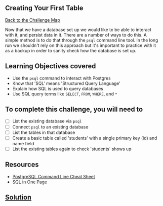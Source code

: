 ## Creating Your First Table

[Back to the Challenge Map](00_challenge_map.md)

Now that we have a database set up we would like to be able to interact with it, and persist data in it.  There are a number of ways to do this.  A simple method is to do that through the `psql` command line tool.  In the long run we shouldn't rely on this approach but it's important to practice with it as a backup in order to sanity check how the database is set up.

## Learning Objectives covered

* Use the `psql` command to interact with Postgres
* Know that 'SQL' means 'Structured Query Language'
* Explain how SQL is used to query databases
* Use SQL query terms like `SELECT`, `FROM`, `WHERE`, and `*`

## To complete this challenge, you will need to

- [ ] List the existing database via `psql`
- [ ] Connect `psql` to an existing database
- [ ] List the tables in that database
- [ ] Create a basic table called 'students' with a single primary key (id) and name field
- [ ] List the existing tables again to check 'students' shows up

## Resources

* [PostgreSQL Command Line Cheat Sheet](http://blog.jasonmeridth.com/posts/postgresql-command-line-cheat-sheet/)
* [SQL in One Page](http://www.cheat-sheets.org/sites/sql.su/)

## [Solution](solutions/04.md)
